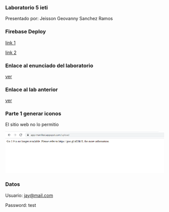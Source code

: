 ### Laboratorio 5 ieti

Presentado por: Jeisson Geovanny Sanchez Ramos


### Firebase Deploy

[link 1](https://task-planner-app-20c8b.firebaseapp.com/)

[link 2](https://task-planner-app-20c8b.web.app/)

### Enlace al enunciado del laboratorio

[ver](https://github.com/ieti-eci/1.5-task-planner-pwa)

### Enlace al lab anterior

[ver](https://github.com/JaySanchez0/IETI-LAB-04)


### Parte 1 generar iconos

El sitio web no lo permitio

![img](https://github.com/JaySanchez0/IETI-LAB-05/blob/master/IMG/GEN%20IMG.PNG)

### Datos 

Usuario: jay@mail.com

Password: test


